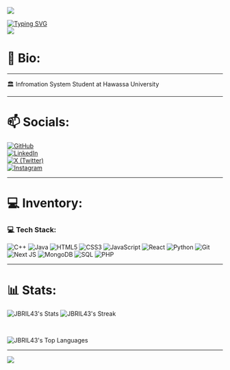 <img src="https://user-images.githubusercontent.com/73097560/115834477-dbab4500-a447-11eb-908a-139a6edaec5c.gif"/>

<a href="https://git.io/typing-svg"><img src="https://readme-typing-svg.demolab.com?font=&size=25&duration=4000&pause=1000&color=5C977B&center=true&random=false&width=435&lines=HI++%F0%9F%91%8B%F0%9F%8F%BDi'm+Jibril+Nuredin" alt="Typing SVG" /></a>
<br>
<img src="https://user-images.githubusercontent.com/73097560/115834477-dbab4500-a447-11eb-908a-139a6edaec5c.gif"/>
<br>

# 💫 Bio:
---

🏛 Infromation System Student at Hawassa University<br>

---



# 📫 Socials:
[![GitHub](https://img.shields.io/badge/GitHub-%23121011.svg?logo=github&logoColor=white)](https://github.com/JIBRIL43)  
[![LinkedIn](https://img.shields.io/badge/LinkedIn-%230077B5.svg?logo=linkedin&logoColor=white)](https://linkedin.com/in/jibril-nuredin)  
[![X (Twitter)](https://img.shields.io/badge/X-black.svg?logo=X&logoColor=white)](https://x.com/jibril_43)  
[![Instagram](https://img.shields.io/badge/Instagram-%23E4405F.svg?logo=instagram&logoColor=white)](https://instagram.com/jibril_43)   
 

---
# 💻 Inventory:
### 💻 Tech Stack:
![C++](https://img.shields.io/badge/c++-%2300599C.svg?style=for-the-badge&logo=c%2B%2B&logoColor=white)  ![Java](https://img.shields.io/badge/java-%23ED8B00.svg?style=for-the-badge&logo=openjdk&logoColor=white)  ![HTML5](https://img.shields.io/badge/html5-%23E34F26.svg?style=for-the-badge&logo=html5&logoColor=white)  ![CSS3](https://img.shields.io/badge/css3-%231572B6.svg?style=for-the-badge&logo=css3&logoColor=white)  ![JavaScript](https://img.shields.io/badge/javascript-%23F7DF1E.svg?style=for-the-badge&logo=javascript&logoColor=black)  ![React](https://img.shields.io/badge/react-%2361DAFB.svg?style=for-the-badge&logo=react&logoColor=black)  ![Python](https://img.shields.io/badge/python-%233776AB.svg?style=for-the-badge&logo=python&logoColor=white)  ![Git](https://img.shields.io/badge/git-%23F05033.svg?style=for-the-badge&logo=git&logoColor=white) ![Next JS](https://img.shields.io/badge/next.js-%23000000.svg?style=for-the-badge&logo=next.js&logoColor=white)  ![MongoDB](https://img.shields.io/badge/mongodb-%2347A248.svg?style=for-the-badge&logo=mongodb&logoColor=white)
![SQL](https://img.shields.io/badge/sql-%2300B4CC.svg?style=for-the-badge&logo=sqlite&logoColor=white) ![PHP](https://img.shields.io/badge/php-%23777BB4.svg?style=for-the-badge&logo=php&logoColor=white)



 ---
# 📊 Stats:

![JBRIL43's Stats](https://github-readme-stats.vercel.app/api?username=JBRIL43&theme=algolia&show_icons=true&hide_border=true&count_private=true)
![JBRIL43's Streak](https://github-readme-streak-stats.herokuapp.com/?user=JBRIL43&theme=algolia&hide_border=true)

<br>

![JBRIL43's Top Languages](https://github-readme-stats.vercel.app/api/top-langs/?username=JBRIL43&theme=algolia&show_icons=true&hide_border=true&layout=compact)



---
![](https://komarev.com/ghpvc/?username=JBRIL43&color=blue)

